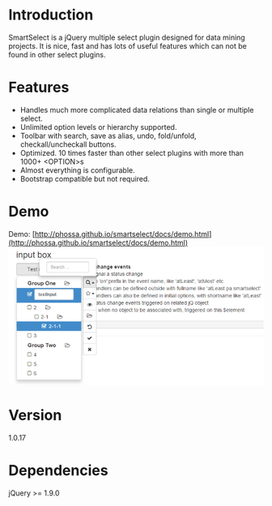 # Introduction
SmartSelect is a jQuery multiple select plugin designed for data mining projects. It is nice, fast and has lots of useful features which can not be found in other select plugins.

# Features
- Handles much more complicated data relations than single or multiple select.
- Unlimited option levels or hierarchy supported.
- Toolbar with search, save as alias, undo, fold/unfold, checkall/uncheckall buttons.
- Optimized. 10 times faster than other select plugins with more than 1000+ &lt;OPTION&gt;s
- Almost everything is configurable.
- Bootstrap compatible but not required.

# Demo
Demo: [http://phossa.github.io/smartselect/docs/demo.html](http://phossa.github.io/smartselect/docs/demo.html)
![Example 1](docs/img/example-1.png?raw=true "Snapshot")

# Version
1.0.17

# Dependencies
jQuery >= 1.9.0
